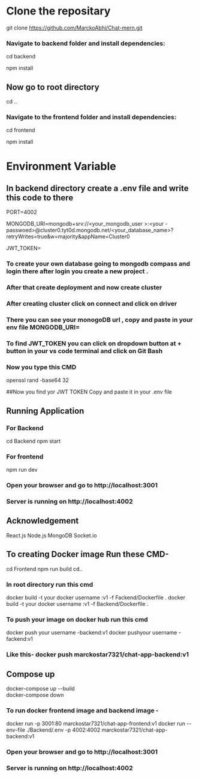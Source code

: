 # Clone the repositary

git clone https://github.com/MarckoAbhi/Chat-mern.git

### Navigate to backend folder and install dependencies:

cd backend

npm install

## Now go to root directory
cd ..

### Navigate to the frontend folder and install dependencies:

  cd frontend
  
  npm install

# Environment Variable 
## In backend directory create a .env file and write this code to there 

PORT=4002

MONGODB_URI=mongodb+srv://<your_mongodb_user >:<your -passwoed>@cluster0.tyt0d.mongodb.net/<your_database_name>?retryWrites=true&w=majority&appName=Cluster0

JWT_TOKEN=

### To create your own database going to mongodb compass and login there after login you create a new project .
### After that create deployment and now create cluster 
### After creating cluster click on connect and click on driver 
### There you can see your monogoDB url , copy and paste in your env file MONGODB_URI= 

### To find JWT_TOKEN you can click on dropdown button at + button in your vs code terminal and click on Git Bash
### Now you type this CMD

openssl rand -base64 32 

##Now you find yor JWT TOKEN Copy and paste it in your .env file

## Running Application 
### For Backend

cd Backend
npm start

### For frontend

npm run dev

### Open your browser and go to http://localhost:3001
### Server is running on http://localhost:4002

## Acknowledgement
React.js
Node.js
MongoDB
Socket.io

## To creating Docker image Run these CMD- 
cd Frontend
npm run build
cd.. 

### In root directory run this cmd 
docker build -t your docker username :v1 -f Fackend/Dockerfile .
docker build -t your docker username :v1 -f Backend/Dockerfile .

### To push your image on docker hub run this cmd
docker push your username -backend:v1 
docker pushyour username -fackend:v1

### Like this- docker push marckostar7321/chat-app-backend:v1 
## Compose up 
docker-compose up --build   
docker-compose down

### To run docker frontend image and backend image -

docker run -p 3001:80 marckostar7321/chat-app-frontend:v1
docker run --env-file ./Backend/.env -p 4002:4002 marckostar7321/chat-app-backend:v1

### Open your browser and go to http://localhost:3001
### Server is running on http://localhost:4002
